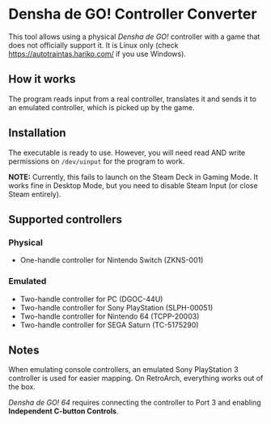 # Densha de GO! Controller Converter

This tool allows using a physical _Densha de GO!_ controller with a game that does not officially support it. It is Linux only (check https://autotraintas.hariko.com/ if you use Windows).

## How it works

The program reads input from a real controller, translates it and sends it to an emulated controller, which is picked up by the game.

## Installation

The executable is ready to use. However, you will need read AND write permissions on `/dev/uinput` for the program to work.

**NOTE:** Currently, this fails to launch on the Steam Deck in Gaming Mode. It works fine in Desktop Mode, but you need to disable Steam Input (or close Steam entirely).

## Supported controllers

### Physical

- One-handle controller for Nintendo Switch (ZKNS-001)

### Emulated

- Two-handle controller for PC (DGOC-44U)
- Two-handle controller for Sony PlayStation (SLPH-00051)
- Two-handle controller for Nintendo 64 (TCPP-20003)
- Two-handle controller for SEGA Saturn (TC-5175290)

## Notes

When emulating console controllers, an emulated Sony PlayStation 3 controller is used for easier mapping. On RetroArch, everything works out of the box.

_Densha de GO! 64_ requires connecting the controller to Port 3 and enabling **Independent C-button Controls**.
